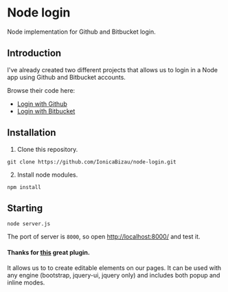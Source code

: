 Node login
==========
Node implementation for Github and Bitbucket login.

## Introduction
I've already created two different projects that allows us to login in a Node app using Github and Bitbucket accounts.

Browse their code here:
 - <a href="https://github.com/IonicaBizau/login-with-github" target="_blank">Login with Github</a>
 - <a href="https://github.com/IonicaBizau/login-with-bitbucket" target="_blank">Login with Bitbucket</a>

## Installation

1. Clone this repository.

```
git clone https://github.com/IonicaBizau/node-login.git
```

2. Install node modules.

```
npm install
```

## Starting

```
node server.js
```
The port of server is `8000`, so open <a href="http://localhost:8000/" target="_blank">http://localhost:8000/</a> and test it.

#### Thanks for <a href="http://vitalets.github.com/x-editable/" target="_blank">this</a> great plugin.
It allows us to to create editable elements on our pages. 
It can be used with any engine (bootstrap, jquery-ui, jquery only) and includes both popup and inline modes. 
